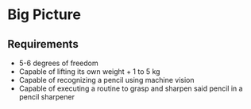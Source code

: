 # Big Picture

## Requirements
- 5-6 degrees of freedom
- Capable of lifting its own weight + 1 to 5 kg
- Capable of recognizing a pencil using machine vision
- Capable of executing a routine to grasp and sharpen said pencil in a pencil sharpener